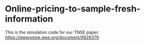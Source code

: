 # Online-pricing-to-sample-fresh-information

This is the simulation code for our TNSE paper: https://ieeexplore.ieee.org/document/9928379
